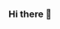 ### Hi there 👋

<!--
**Kaitoxic/Kaitoxic** is a ✨ _special_ ✨ repository because its `README.md` (this file) appears on your GitHub profile.

Here are some ideas to get you started:


    🌱Currently I'm learning C and NASM
    💎Dsc.bio/satanjs7
    👯 I’m looking to collaborate with other developers.
    📫 How to reach me : Discord/Twitter/Email

🏠 Homepage
Author

👤 Satan.js7

    Website: SOON
    Twitter: @DSCKaito
    Github: @Kaitoxic

-->
